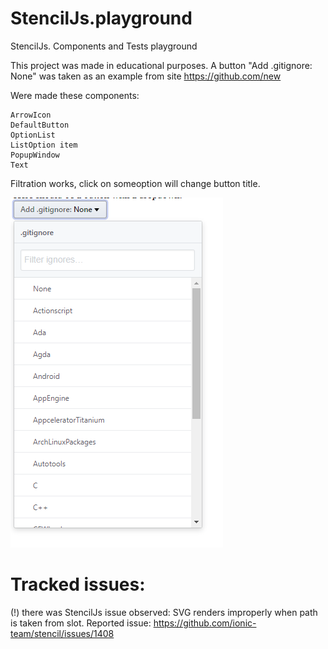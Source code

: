 # StencilJs.playground

StencilJs. Components and Tests playground

This project was made in educational purposes. A button "Add .gitignore: None" was taken as an example from site https://github.com/new

Were made these components:

	ArrowIcon
	DefaultButton
	OptionList
	ListOption item
	PopupWindow
	Text

Filtration works, click on someoption will change button title.

![how result looks like](https://raw.githubusercontent.com/KEMBL/StencilJs.playground/develop/src/assets/images/how-it-looks-like.png)


# Tracked issues:

(!) there was StencilJs issue observed:
SVG renders improperly when path is taken from slot.
Reported issue: https://github.com/ionic-team/stencil/issues/1408
